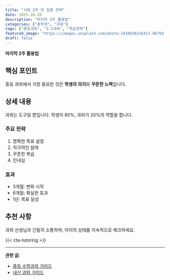 ```yaml
---
title: "시험 2주 전 집중 전략"
date: 2025-10-28
description: "마지막 2주 활용법"
categories: ["중학생", "과외"]
tags: ["중등과외", "1:1과외", "학습전략"]
featured_image: "https://images.unsplash.com/photo-1434030216411-0b793f4b4173?w=1200&h=630&fit=crop"
draft: false
---
```


**마지막 2주 활용법**

## 핵심 포인트

중등 과외에서 가장 중요한 것은 **학생의 의지**와 **꾸준한 노력**입니다.

## 상세 내용

과외는 도구일 뿐입니다. 학생이 80%, 과외가 20%의 역할을 합니다.

### 주요 전략

1. 명확한 목표 설정
2. 적극적인 참여
3. 꾸준한 복습
4. 인내심

### 효과

- 3개월: 변화 시작
- 6개월: 확실한 효과
- 1년: 목표 달성

## 추천 사항

과외 선생님과 긴밀히 소통하며, 아이의 상태를 지속적으로 체크하세요.

{{< cta-tutoring >}}

---

**관련 글:**
- [중등 수학과외 가이드](/middle/middle-math-tutoring-guide/)
- [내신 과외 가이드](/middle/middle-naesin-tutoring-guide/)
